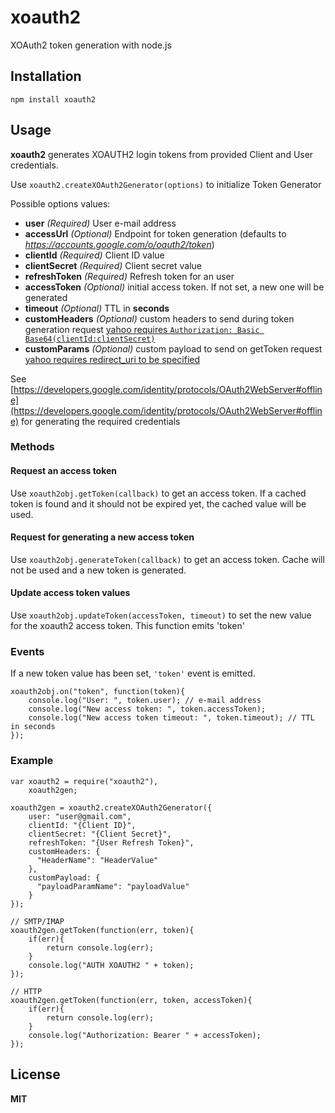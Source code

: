 xoauth2
=======

XOAuth2 token generation with node.js

## Installation

    npm install xoauth2

## Usage

**xoauth2** generates XOAUTH2 login tokens from provided Client and User credentials.

Use `xoauth2.createXOAuth2Generator(options)` to initialize Token Generator

Possible options values:

  * **user** _(Required)_ User e-mail address
  * **accessUrl** _(Optional)_ Endpoint for token generation (defaults to *https://accounts.google.com/o/oauth2/token*)
  * **clientId** _(Required)_ Client ID value
  * **clientSecret** _(Required)_ Client secret value
  * **refreshToken** _(Required)_ Refresh token for an user
  * **accessToken** _(Optional)_ initial access token. If not set, a new one will be generated
  * **timeout** _(Optional)_ TTL in **seconds**
  * **customHeaders** _(Optional)_ custom headers to send during token generation request [yahoo requires `Authorization: Basic Base64(clientId:clientSecret)` ](https://developer.yahoo.com/oauth2/guide/flows_authcode/#step-5-exchange-refresh-token-for-new-access-token)
  * **customParams** _(Optional)_ custom payload to send on getToken request [yahoo requires redirect_uri to be specified](https://developer.yahoo.com/oauth2/guide/flows_authcode/#step-5-exchange-refresh-token-for-new-access-token)

See [https://developers.google.com/identity/protocols/OAuth2WebServer#offline](https://developers.google.com/identity/protocols/OAuth2WebServer#offline) for generating the required credentials

### Methods

#### Request an access token

Use `xoauth2obj.getToken(callback)` to get an access token. If a cached token is found and it should not be expired yet, the cached value will be used.

#### Request for generating a new access token

Use `xoauth2obj.generateToken(callback)` to get an access token. Cache will not be used and a new token is generated.

#### Update access token values

Use `xoauth2obj.updateToken(accessToken, timeout)` to set the new value for the xoauth2 access token. This function emits 'token'

### Events

If a new token value has been set, `'token'` event is emitted.

    xoauth2obj.on("token", function(token){
        console.log("User: ", token.user); // e-mail address
        console.log("New access token: ", token.accessToken);
        console.log("New access token timeout: ", token.timeout); // TTL in seconds
    });

### Example

    var xoauth2 = require("xoauth2"),
        xoauth2gen;

    xoauth2gen = xoauth2.createXOAuth2Generator({
        user: "user@gmail.com",
        clientId: "{Client ID}",
        clientSecret: "{Client Secret}",
        refreshToken: "{User Refresh Token}",
        customHeaders: {
          "HeaderName": "HeaderValue"
        },
        customPayload: {
          "payloadParamName": "payloadValue"
        }
    });

    // SMTP/IMAP
    xoauth2gen.getToken(function(err, token){
        if(err){
            return console.log(err);
        }
        console.log("AUTH XOAUTH2 " + token);
    });

    // HTTP
    xoauth2gen.getToken(function(err, token, accessToken){
        if(err){
            return console.log(err);
        }
        console.log("Authorization: Bearer " + accessToken);
    });

## License

**MIT**
